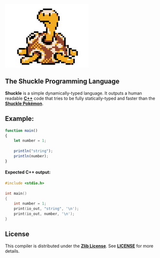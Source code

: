 <img src="media/shuckle.gif">

## The Shuckle Programming Language
**Shuckle** is a simple dynamically-typed language. It outputs a human readable [**C++**](https://en.wikipedia.org/wiki/C%2B%2B) code that tries to be fully statically-typed and faster than the [**Shuckle Pokémon**](https://www.pokemon.com/us/pokedex/shuckle).

## Example:
```js
function main()
{
    let number = 1;

    println("string");
    println(number);
}
```

#### Expected C++ output:
```cpp
#include <stdio.h>

int main()
{
    int number = 1;
    print(io_out, "string", '\n');
    print(io_out, number, '\n');
}
```

## License
This compiler is distributed under the [**Zlib License**](https://opensource.org/licenses/Zlib). See [**LICENSE**](https://github.com/ryaangu/shuckle/blob/main/LICENSE) for more details.